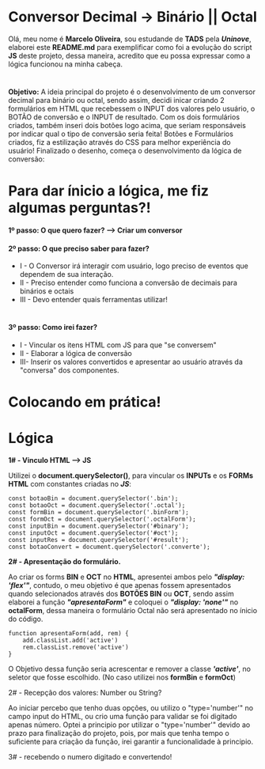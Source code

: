 <h1>Conversor Decimal -> Binário || Octal</h1>

Olá, meu nome é **Marcelo Oliveira**, sou estudande de **TADS** pela **_Uninove_**, elaborei este **README.md** para exemplificar como foi a evolução do script **JS** deste projeto, dessa maneira, acredito que eu possa expressar como a lógica funcionou na minha cabeça.
#
**Objetivo:**
A ideia principal do projeto é o desenvolvimento de um conversor decimal para binário ou octal, sendo assim, decidi inicar criando 2 formulários em HTML que recebessem o INPUT dos valores pelo usuário, o BOTÃO de conversão e o INPUT de resultado.
Com os dois formulários criados, também inseri dois botões logo acima, que seriam responsáveis por indicar qual o tipo de conversão seria feita!
Botões e Formulários criados, fiz a estilização através do CSS para melhor experiência do usuário!
Finalizado o desenho, começa o desenvolvimento da lógica de conversão:

# Para dar ínicio a lógica, me fiz algumas perguntas?!
<h4> 1º passo: O que quero fazer? --> Criar um conversor</h4>

<h4> 2º passo: O que preciso saber para fazer?</h4>

- I   - O Conversor irá interagir com usuário, logo preciso de eventos que dependem de sua interação.
- II  - Preciso entender como funciona a conversão de decimais para binários e octais
- III - Devo entender quais ferramentas utilizar!
#
<h4>3º passo: Como irei fazer?</h4>

-  I  - Vincular os itens HTML com JS para que "se conversem"
-  II - Elaborar a lógica de conversão
-  III- Inserir os valores convertidos e apresentar ao usuário através da "conversa" dos componentes.

# Colocando em prática!

<h1>Lógica</h1>

**1# - Vinculo HTML --> JS**

Utilizei o **document.querySelector()**, para vincular os **INPUTs** e os **FORMs HTML** com constantes criadas no **_JS_**:

    const botaoBin = document.querySelector('.bin');
    const botaoOct = document.querySelector('.octal');
    const formBin = document.querySelector('.binForm');
    const formOct = document.querySelector('.octalForm');
    const inputBin = document.querySelector('#binary');
    const inputOct = document.querySelector('#oct');
    const inputRes = document.querySelector('#result');
    const botaoConvert = document.querySelector('.converte');
   

**2# - Apresentação do formulário.**
 
Ao criar os forms **BIN** e **OCT** no **HTML**, apresentei ambos pelo **_"display: 'flex'"_**, contudo, o meu objetivo é que apenas fossem apresentados quando selecionados através dos **BOTÕES BIN** ou **OCT**, sendo assim elaborei a função **_"apresentaForm"_** e coloquei o **_"display: 'none'"_** no **octalForm**, dessa maneira o formulário Octal não será apresentado no ínicio do código.

    function apresentaForm(add, rem) {
        add.classList.add('active')
        rem.classList.remove('active')
    }

O Objetivo dessa função seria acrescentar e remover a classe **_'active'_**, no seletor que fosse escolhido. (No caso utilizei nos **formBin** e **formOct**)

<!--
    function apresentaFormBin() {
        form.classList.add('active')
        formBin.classList.add('active')
        formOct.classList.remove('active');
    }

    function apresentaFormOct() {
        form.classList.add('active')
        formOct.classList.add('active')
        formBin.classList.remove('active');
    }

    function apresentaForm(add, rem) {
        add.classList.add('active')
        rem.classList.remove('active')
    }
-->

2# - Recepção dos valores: Number ou String?

Ao iniciar percebo que tenho duas opções, ou utilizo o "type='number'" no campo input do HTML, ou crio uma função para validar se foi digitado apenas número. Optei a principio por utilizar o "type='number'" devido ao prazo para finalização do projeto, pois, por mais que tenha tempo o suficiente para criação da função, irei garantir a funcionalidade à principio.

3# - recebendo o numero digitado e convertendo!



<!-- function converteDecimal(decimal, conversor) {
    //Servirá para conversão de decimal para binário ou octal,
    //no entanto... para hexa precisa ser feito outra função
    let res = '';
    let quo = '';
    while(parseInt(~~decimal/conversor) !== 0) {
        console.log(`decimal = ${decimal}`);
        quo = (parseInt(~~(decimal/conversor)));
        console.log(`quociente = ${quo}`);
        res += parseInt(decimal % conversor);
        console.log(`resultado = ${res}`);
        decimal = parseInt(~~(decimal/conversor));
        console.log(`decimal = ${decimal} - Finalizado nessa linha`);
        console.log("");
    }
    res += quo;
    res = res.split(""); //espalha o resultado
    res.reverse().join();//inverte a ordem e retorna um array
    return res.toString().replace(/,/g, ''); //retorna o resultado transformando em string e retira as virgulas
} -->


